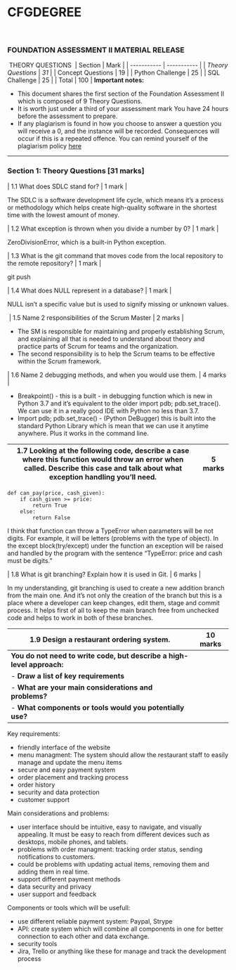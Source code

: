 # CFGDEGREE
​
### FOUNDATION ASSESSMENT II MATERIAL RELEASE
​
THEORY QUESTIONS
​
| Section | Mark |
| ----------- | ----------- |
| *Theory Questions* | *31* |
| Concept Questions | 19 |
| Python Challenge | 25 |
| SQL Challenge | 25 |
| Total | 100 |
​
**Important notes:**

- This document shares the first section of the Foundation Assessment II which is composed of 9 Theory Questions.
- It is worth just under a third of your assessment mark
  You have 24 hours before the assessment to prepare.
- If any plagiarism is found in how you choose to answer a question you will receive a 0,
  and the instance will be recorded. Consequences will occur if this is a repeated offence.
  You can remind yourself of the plagiarism policy [here](https://drive.google.com/file/d/1k9UaGOR7hx54QRZ8jvp2jtC4P-8_Rs4F/view?usp=sharing)
​
---


### Section 1: Theory Questions [31 marks]


| 1.1 What does SDLC stand for? | 1 mark |

The SDLC is a software development life cycle, which means it’s a process or methodology which helps create high-quality software in the shortest time with the lowest amount of money.


| 1.2   What exception is thrown when you divide a number by 0? | 1 mark |

ZeroDivisionError, which is a built-in Python exception. 


| 1.3   What is the git command that moves code from the local repository to the remote repository? | 1 mark |

git push


| 1.4   What does NULL represent in a database? | 1 mark |

NULL isn’t a specific value but is used to signify missing or unknown   values.


​
| 1.5   Name 2 responsibilities of the Scrum Master | 2 marks |

- The SM is responsible for maintaining and properly establishing Scrum, and explaining all that is needed to understand about theory and practice parts of Scrum for teams and the organization.
- The second responsibility is to help the Scrum teams to be effective within the Scrum framework.



| 1.6   Name 2 debugging methods, and when you would use them. | 4 marks |

- Breakpoint() - this is a built - in debugging function which is new in Python 3.7 and it’s equivalent to the older 
import pdb; pdb.set_trace(). We can use it in a really good IDE with Python no less than 3.7. 
- Import pdb; pdb.set_trace() - (Python DeBugger) this is built into the standard Python Library which is mean that we can use it anytime anywhere. Plus it works in the command line.


| 1.7   Looking at the following code, describe a case where this function would throw an error when called. Describe this case and talk about what exception handling you’ll need. | 5 marks |
| ----------- | ----------- |
```buildoutcfg
def can_pay(price, cash_given):
    if cash_given >= price:
        return True
    else:
        return False
```
I think that function can throw a TypeError when parameters will be not  digits. For example, it will be letters (problems with the type of object). In the except block(try/except)  under the function an exception will be raised and handled by the program with the sentence “TypeError: price and сash must be digits.”


| 1.8   What is git branching? Explain how it is used in Git.  | 6 marks |

In my understanding, git branching is used to create a new addition branch from the main one. And it’s not only the creation of the branch but this is a place where a developer can keep changes, edit them, stage and commit process. It helps first of all to keep the main branch free from unchecked code and helps to work in both of these branches.

 

|   1.9  Design a restaurant ordering system. | 10 marks |
| ----------- | ----------- |
| **You do not need to write code, but describe a high-level approach:**
| - **Draw a list of key requirements**
| - **What are your main considerations and problems?**
| - **What components or tools would you potentially use?**

Key requirements:
- friendly interface of the website
- menu managment: The system should allow the restaurant staff to easily manage and update the menu items
- secure and easy payment system
- order placement and tracking process
- order history
- security and data protection
- customer support

Main considerations and problems:
- user interface should be intuitive, easy to navigate, and visually appealing. It must be easy to reach from different devices such as desktops, mobile phones, and tablets.
- problems with order managment: tracking order status, sending notifications to customers.
- could be problems with updating actual items, removing them and adding them in real time.
- support different payment methods
- data security and privacy
- user support and feedback

Components or tools which will be usefull:
- use different reliable payment system: Paypal, Strype 
- API: create system which will combine all components in one for better connection to each other and data exchange.
- security tools
- Jira, Trello or anything like these for manage and track the development process
